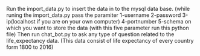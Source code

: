 Run the import_data.py to insert the data in to the mysql data base.
(while runing the import_data.py pass the paramiter 1-username
                                                    2-password
                                                    3-ip(localhost if you are on your own computer)
                                                    4-portnumber
                                                    5-schema on which you want to store the data
(with this five parameter run this python file)
Then run chat_bot.py to ask any type of question related to the life_expectancy data.
      (This data consist of life expectancy of every country form 1800 to 2016)

